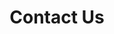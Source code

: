 ---
title : "Contact Us"
description : "If you need any help we are there for you"
layout : "contact"
draft : false

contact:
  subtitle: "Contact us"
  title: "let's get connected"
  description: "If you are stuck or anything feel free to reach out to us."

contactInfo:
  - title: "Still Have Questions?"
    content: "Shoot us an email <br>
    [blockchaindaily@datafortress.cloud](mailto:blockchaindaily@datafortress.cloud)<br>
    [+4915224556134](tel:+4915224556134) <br>
    Monday - Friday <br>
    9AM TO 8PM UTC"

  - title: "DataFortress.cloud Office"
    content: "Georgenstraße 13, 86152 Augsburg, Germany"

  # - title: "UK Office"
  #   content: "57 Folkestone Road. <br> AB54 5XQ, <br> Winston"
---